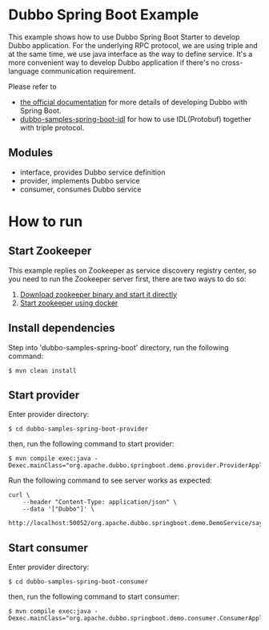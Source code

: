 # Dubbo Spring Boot Example

This example shows how to use Dubbo Spring Boot Starter to develop Dubbo application. For the underlying RPC protocol, we are using triple and at the same time, we use java interface as the way to define service. It's a more convenient way to develop Dubbo application if there's no cross-language communication requirement.

Please refer to
* [the official documentation](https://dubbo.apache.org/zh-cn/overview/quickstart/java/spring-boot/) for more details of developing Dubbo with Spring Boot.
* [dubbo-samples-spring-boot-idl](../dubbo-samples-spring-boot-idl) for how to use IDL(Protobuf) together with triple protocol.


## Modules
* interface, provides Dubbo service definition
* provider, implements Dubbo service
* consumer, consumes Dubbo service

# How to run

## Start Zookeeper
This example replies on Zookeeper as service discovery registry center, so you need to run the Zookeeper server first, there are two ways to do so:
1. [Download zookeeper binary and start it directly](https://dubbo-next.staged.apache.org/zh-cn/overview/reference/integrations/zookeeper/#本地下载)
2. [Start zookeeper using docker](https://dubbo-next.staged.apache.org/zh-cn/overview/reference/integrations/zookeeper/#docker)

## Install dependencies
Step into 'dubbo-samples-spring-boot' directory, run the following command:

```shell
$ mvn clean install
```

## Start provider
Enter provider directory:
```shell
$ cd dubbo-samples-spring-boot-provider
```

then, run the following command to start provider:
```shell
$ mvn compile exec:java -Dexec.mainClass="org.apache.dubbo.springboot.demo.provider.ProviderApplication"
```

Run the following command to see server works as expected:
```shell
curl \
    --header "Content-Type: application/json" \
    --data '["Dubbo"]' \
    http://localhost:50052/org.apache.dubbo.springboot.demo.DemoService/sayHello/
```

## Start consumer
Enter provider directory:
```shell
$ cd dubbo-samples-spring-boot-consumer
```

then, run the following command to start consumer:
```shell
$ mvn compile exec:java -Dexec.mainClass="org.apache.dubbo.springboot.demo.consumer.ConsumerApplication"
```

